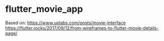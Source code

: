 # flutter_movie_app

Based on:
https://www.uplabs.com/posts/movie-interface
https://flutter.rocks/2017/09/12/from-wireframes-to-flutter-movie-details-page/
